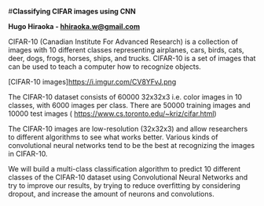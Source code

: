 #**Classifying CIFAR images using CNN**

**Hugo Hiraoka - hhiraoka.w@gmail.com**

CIFAR-10 (Canadian Institute For Advanced Research) is a collection of images with 10 different classes representing airplanes, cars, birds, 
cats, deer, dogs, frogs, horses, ships, and trucks. CIFAR-10 is a set of images that can be used to teach a computer how to recognize objects.

[CIFAR-10 images]https://i.imgur.com/CV8YFvJ.png

The CIFAR-10 dataset consists of 60000 32x32x3 i.e. color images in 10 classes, with 6000 images per class. There are 50000 training images and 
10000 test images ( https://www.cs.toronto.edu/~kriz/cifar.html)

The CIFAR-10 images are low-resolution (32x32x3) and allow researchers to different algorithms to see what works better. Various kinds of 
convolutional neural networks tend to be the best at recognizing the images in CIFAR-10.

We will build a multi-class classification algorithm to predict 10 different classes of the CIFAR-10 dataset using Convolutional Neural Networks
and try to improve our results, by trying to reduce overfitting by considering dropout, and increase the amount of neurons and convolutions.


